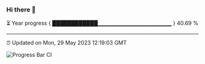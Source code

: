 ### Hi there 👋

⏳ Year progress { ████████████▁▁▁▁▁▁▁▁▁▁▁▁▁▁▁▁▁▁ } 40.69 %

---

⏰ Updated on Mon, 29 May 2023 12:19:03 GMT

![Progress Bar CI](https://github.com/liununu/liununu/workflows/Progress%20Bar%20CI/badge.svg)
